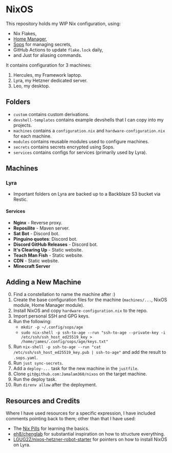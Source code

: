 # NixOS

This repository holds my WIP Nix configuration, using:

- Nix Flakes,
- [Home Manager](https://github.com/nix-community/home-manager),
- [Sops](https://github.com/Mic92/sops-nix) for managing secrets,
- GitHub Actions to update `flake.lock` daily,
- and Just for aliasing commands.

It contains configuration for 3 machines:

1. Hercules, my Framework laptop.
2. Lyra, my Hetzner dedicated server.
3. Leo, my desktop.

## Folders

- `custom` contains custom derivations.
- `devshell-templates` contains example devshells that I can copy into my projects.
- `machines` contains a `configuration.nix` and `hardware-configuration.nix` for each machine.
- `modules` contains reusable modules used to configure machines.
- `secrets` contains secrets encrypted using Sops.
- `services` contains configs for services (primarily used by Lyra).

## Machines

### Lyra

- Important folders on Lyra are backed up to a Backblaze S3 bucket via Restic.

#### Services

- **Nginx** - Reverse proxy.
- **Reposilite** - Maven server.
- **Sat Bot** - Discord bot.
- **Pinguino quotes**: Discord bot.
- **Discord GitHub Releases** - Discord bot.
- **It's Clearing Up** - Static website.
- **Teach Man Fish** - Static website.
- **CDN** - Static website.
- **Minecraft Server**

## Adding a New Machine

0. Find a constellation to name the machine after :)
1. Create the base configuration files for the machine (`machines/...`, NixOS module, Home Manager module).
2. Install NixOS and copy `hardware-configuration.nix` to the repo.
3. Import personal SSH and GPG keys.
4. Run the following: 
	- `mkdir -p ~/.config/sops/age`
	- `sudo nix-shell -p ssh-to-age --run "ssh-to-age --private-key -i /etc/ssh/ssh_host_ed25519_key > /home/james/.config/sops/age/keys.txt"`
5. Run `nix-shell -p ssh-to-age --run "cat /etc/ssh/ssh_host_ed25519_key.pub | ssh-to-age"` and add the result to `.sops.yaml`.
6. Run `just sync-secrets`.
7. Add a `deploy-...` task for the new machine in the `justfile`.
8. Clone `git@github.com:Jamalam360/nixos` on the target machine.
9. Run the deploy task.
10. Run `direnv allow` after the deployment.

## Resources and Credits

Where I have used resources for a specific expression, I have included comments pointing back to them; other than that I have used:

- The [Nix Pills](https://nixos.org/guides/nix-pills/) for learning the basics.
- [eh8/chenglab](https://github.com/eh8/chenglab) for substantial inspiration on how to structure everything.
- [LGUG2Z/nixos-hetzner-robot-starter](https://github.com/LGUG2Z/nixos-hetzner-robot-starter) for pointers on how to install NixOS on Lyra.
